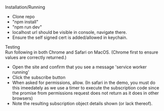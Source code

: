 Installation/Running
 - Clone repo 
 - "npm install" 
 - "npm run dev" 
 - localhost url should be visible in console, navigate there. 
 - Ensure the self signed cert is added/allowed in keychain.

Testing \
Run following in both Chrome and Safari on MacOS. (Chrome first to ensure values are correctly returned.)

- Open the site and confirm that you see a message 'service worker running'
- Click the subscribe button
- When asked for permissions, allow. (In safari in the demo, you must do this imeedately as we use a timer to execute the subscription code since the promise from permissions request does not return as it does in other browsers)
- Note the resulting subscription object details shown (or lack thereof).

